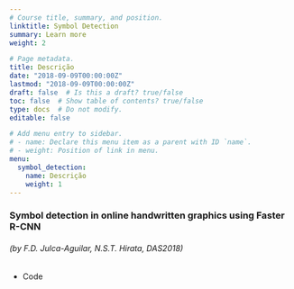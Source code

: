 ```yaml
---
# Course title, summary, and position.
linktitle: Symbol Detection
summary: Learn more
weight: 2

# Page metadata.
title: Descrição
date: "2018-09-09T00:00:00Z"
lastmod: "2018-09-09T00:00:00Z"
draft: false  # Is this a draft? true/false
toc: false  # Show table of contents? true/false
type: docs  # Do not modify.
editable: false

# Add menu entry to sidebar.
# - name: Declare this menu item as a parent with ID `name`.
# - weight: Position of link in menu.
menu:
  symbol_detection:
    name: Descrição
    weight: 1
---
```


### Symbol detection in online handwritten graphics using Faster R-CNN

###### _(by F.D. Julca-Aguilar, N.S.T. Hirata, DAS2018)_

 * Code
